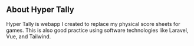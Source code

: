 ## About Hyper Tally

Hyper Tally is webapp I created to replace my physical score sheets for games. This is also good practice using software
technologies like Laravel, Vue, and Tailwind.

